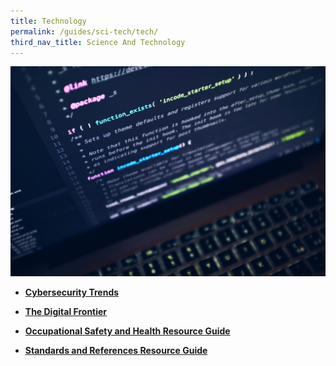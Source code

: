 ```yaml
---
title: Technology
permalink: /guides/sci-tech/tech/
third_nav_title: Science And Technology
---
```

<img src="/images/category/technology.jpg" alt="technology banner" style="width:800px;" />

* [**Cybersecurity Trends**](/guides/sci-tech/tech/cyber-trends)

* [**The Digital Frontier**](/guides/sci-tech/tech/digital-frontier)

* [**Occupational Safety and Health Resource Guide**](/guides/sci-tech/tech/occupational-safety-health)

* [**Standards and References Resource Guide**](/guides/sci-tech/tech/standards-and-references)